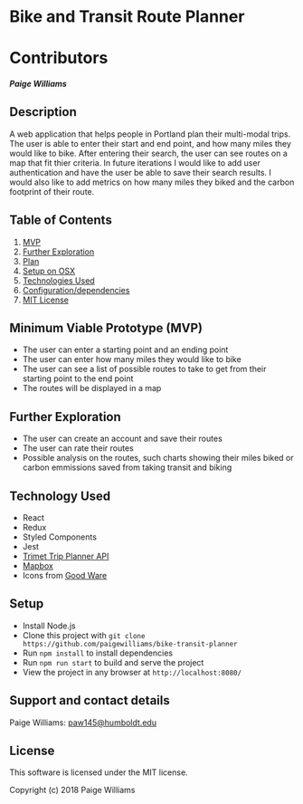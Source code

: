# **Bike and Transit Route Planner**

# Contributors
##### Paige Williams  


## Description
A web application that helps people in Portland plan their multi-modal trips. The user is able to enter their start and end point, and how many miles they would like to bike. After entering their search, the user can see routes on a map that fit thier criteria. In future iterations I would like to add user authentication and have the user be able to save their search results. I would also like to add metrics on how many miles they biked and the carbon footprint of their route. 

## Table of Contents
  1. [MVP](#specs-work)
  2. [Further Exploration](#specs-work1)
  3. [Plan](#plan)
  4. [Setup on OSX](#setup)
  5. [Technologies Used](#Tech-used)
  6. [Configuration/dependencies](#config-dep)
  7. [MIT License](#mit-lic)


## Minimum Viable Prototype (MVP) <a name="specs-work"></a>

* The user can enter a starting point and an ending point
* The user can enter how many miles they would like to bike
* The user can see a list of possible routes to take to get from their starting point to the end point
* The routes will be displayed in a map

## Further Exploration <a name="specs-work1"></a>

* The user can create an account and save their routes
* The user can rate their routes
* Possible analysis on the routes, such charts showing their miles biked or carbon emmissions saved from taking transit and biking

## Technology Used <a name="Tech-used"></a>

* React
* Redux
* Styled Components
* Jest
* [Trimet Trip Planner API](https://developer.trimet.org/ws_docs/tripplanner_ws.shtml)
* [Mapbox](https://www.mapbox.com/) 
* Icons from [Good Ware](https://www.flaticon.com/packs/transportation-46)

## Setup <a name="setup"></a>
* Install Node.js
* Clone this project with `git clone https://github.com/paigewilliams/bike-transit-planner`
* Run `npm install` to install dependencies
* Run `npm run start` to build and serve the project
* View the project in any browser at `http://localhost:8080/`

## Support and contact details

Paige Williams: [paw145@humboldt.edu](mailto:paw145@humboldt.edu)

## License <a name="mit-lic"></a>

This software is licensed under the MIT license.

Copyright (c) 2018 Paige Williams